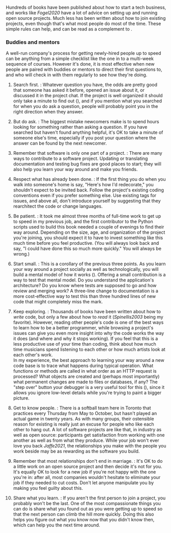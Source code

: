 ---
---

Hundreds of books have been published about how to start a tech business, and
works like <cite>Fogel2020</cite> have a lot of advice on setting up and running
open source projects.  Much less has been written about how to join existing
projects, even though that's what most people do most of the time.  These simple
rules can help, and can be read as a complement to <span x="rules-newcomers"/>.

<div class="callout" markdown="1">

### Buddies and mentors

A well-run company's process for getting newly-hired people up to speed can be
anything from a simple checklist like the one in <span x="onboarding"/> to a
multi-week sequence of courses.  However it's done, it is most effective when
new people are paired with buddies or mentors to direct their first questions
to, and who will check in with them regularly to see how they're doing.

</div>

1.  Search first.
:   Whatever question you have, the odds are pretty good that someone has asked
    it before, opened an issue about it, or discussed it in the project chat.
    If the project is well organized it should only take a minute to find out 
    (<span x="communicate"/>), and if you mention what you searched for when you
    do ask a question, people will probably point you in the right direction
    when they answer.

2.  But do ask.
:   The biggest mistake newcomers make is to spend hours looking for something
    rather than asking a question.  If you have searched but haven't found
    anything helpful, it's OK to take a minute of someone else's time,
    especially if you post your question where the answer can be found by the
    next newcomer.

3.  Remember that software is only one part of a project.
:   There are many ways to contribute to a software project.  Updating or
    translating documentation and testing bug fixes are good places to start;
    they will also help you learn your way around and make you friends.

4.  Respect what has already been done.
:   If the first thing you do when you walk into someone's home is say, "Here's
    how I'd redecorate," you shouldn't expect to be invited back.  Follow the
    project's existing coding conventions even if you prefer something else.
    Use existing tags for issues, and above all, don't introduce yourself by
    suggesting that they rearchitect the code or change languages.

5.  Be patient.
:   It took me almost three months of full-time work to get up to speed in my
    previous job, and the first contributor to the Python scripts used to build
    this book needed a couple of evenings to find their way around.  Depending
    on the size, age, and organization of the project you're joining, you should
    expect it to have to invest something like this much time before you feel
    productive.  (You will always look back and say, "I could have done this so
    much more quickly."  You will always be wrong.)

6.  Start small.
:   This is a corollary of the previous three points.  As you learn your way
    around a project socially as well as technologically, you will build a
    mental model of how it works (<span x="thinking"/>).  Offering a small
    contribution is a way to test that mental model.  Do you understand the
    application's architecture?  Do you know where tests are supposed to go and
    how review and merging work?  A three-line change to documentation is a more
    cost-effective way to test this than three hundred lines of new code that
    might completely miss the mark.

7.  Keep exploring.
:   Thousands of books have been written about how to *write* code, but only a
    few about how to *read* it (<cite>Spinellis2003</cite> being my favorite).
    However, reading other people's code is one of the best ways to learn how to
    be a better programmer, while browsing a project's issues can give you even
    more insight into why the code works the way it does (and where and why it
    stops working).  If you feel that this is a less productive use of your time
    than coding, think about how much time musicians spend listening to each
    other or how much artists look at each other's work.
    <br/>
    In my experience, the best approach to learning your way around a new code
    base is to trace what happens during typical operation.  What functions or
    methods are called in what order as an HTTP request is processed?  What
    objects are created and (perhaps most importantly) what permanent changes
    are made to files or databases, if any?  The "step over" button your
    debugger is a very useful tool for this (<span x="debugging"/>), since it
    allows you ignore low-level details while you're trying to paint a bigger
    picture.

8.  Get to know people.
:   There is a softball team here in Toronto that practices every Thursday from
    May to October, but hasn't played an actual game in twenty years.  As with
    many groups, their ostensible reason for existing is really just an excuse
    for people who like each other to hang out.  A lot of software projects are
    like that, in industry as well as open source: participants get satisfaction
    from working with one another as well as from what they produce.  While your
    job won't ever love you back <cite>Jaffe2021</cite>, the relationships you
    make with the people you work beside may be as rewarding as the software you
    build.

9.  Remember that most relationships don't end in marriage.
:   It's OK to do a little work on an open source project and then decide it's
    not for you.  It's equally OK to look for a new job if you're not happy with
    the one you're in: after all, most companies wouldn't hesitate to eliminate
    your job if they needed to cut costs.  Don't let anyone manipulate you by
    making you feel guilty about this.

10. Share what you learn.
:   If you aren't the first person to join a project, you probably won't be the 
    last.  One of the most compassionate things you can do is share what you
    found out as you were getting up to speed so that the next person can climb
    the hill more quickly.  Doing this also helps you figure out what you know
    now that you didn't know then, which can help you the next time around.
